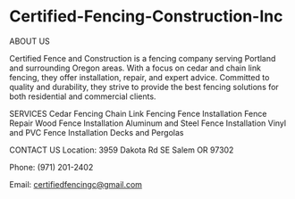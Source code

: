 # Certified-Fencing-Construction-Inc
ABOUT US

Certified Fence and Construction is a fencing company serving Portland and surrounding Oregon areas. With a focus on cedar and chain link fencing, they offer installation, repair, and expert advice. Committed to quality and durability, they strive to provide the best fencing solutions for both residential and commercial clients.

SERVICES
Cedar Fencing
Chain Link Fencing
Fence Installation
Fence Repair
Wood Fence Installation
Aluminum and Steel Fence Installation
Vinyl and PVC Fence Installation
Decks and Pergolas

CONTACT US
Location:
3959 Dakota Rd SE Salem OR 97302

Phone:
(971) 201-2402

Email:
certifiedfencingc@gmail.com


